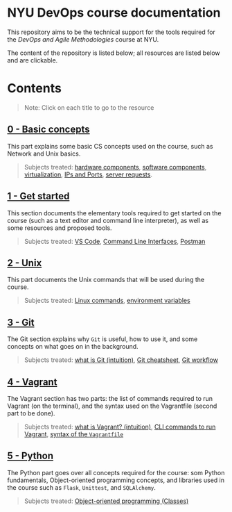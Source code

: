 # NYU DevOps course documentation

This repository aims to be the technical support for the tools required for the *DevOps and Agile Methodologies* course at NYU.

The content of the repository is listed below; all resources are listed below and are clickable.


# Contents
> Note: Click on each title to go to the resource

## [0 - Basic concepts](0-basic-concepts/README.md)
This part explains some basic CS concepts used on the course, such as Network and Unix basics.
>Subjects treated: [hardware components](0-basic-concepts/README.md#11-basic-hardware-components), [software components](0-basic-concepts/README.md#12-software-components), [virtualization](0-basic-concepts/README.md#122-hypervisors-and-vms), [IPs and Ports](0-basic-concepts/README.md#21-ips-and-ports), [server requests](0-basic-concepts/README.md#22-http-protocol).

## [1 - Get started](1-get-started/README.md)
This section documents the elementary tools required to get started on the course (such as a text editor and command line interpreter), as well as some resources and proposed tools.
>Subjects treated: [VS Code](1-get-started/README.md#1-text-editor), [Command Line Interfaces](1-get-started/README.md#2-terminal), [Postman](1-get-started/README.md#3-postman)

## [2 - Unix](2-unix/README.md)
This part documents the Unix commands that will be used during the course.
>Subjects treated: [Linux commands](2-unix/README.md#1---basic-commands), [environment variables](2-unix/README.md#3---environment-variables)

## [3 - Git](3-git/README.md)
The Git section explains why `Git` is useful, how to use it, and some concepts on what goes on in the background.
>Subjects treated: [what is Git (intuition)](3-git/0-git-basics.md), [Git cheatsheet](3-git/1-complete-cheatsheet.md), [Git workflow](3-git/2-git-workflow.md)

## [4 - Vagrant](4-vagrant/README.md)
The Vagrant section has two parts: the list of commands required to run Vagrant (on the terminal), and the syntax used on the Vagrantfile (second part to be done).
>Subjects treated: [what is Vagrant? (intuition)](4-vagrant/README.md), [CLI commands to run Vagrant](4-vagrant/vagrant-commands.md), [syntax of the `Vagrantfile`](4-vagrant/vagrantfile-syntax.md)

## [5 - Python](5-python/README.md)
The Python part goes over all concepts required for the course: som Python fundamentals, Object-oriented programming concepts, and libraries used in the course such as `Flask`, `Unittest`, and `SQLAlchemy`.
>Subjects treated: [Object-oriented programming (Classes)](5-python/a-python/2-oop-with-python.md)
